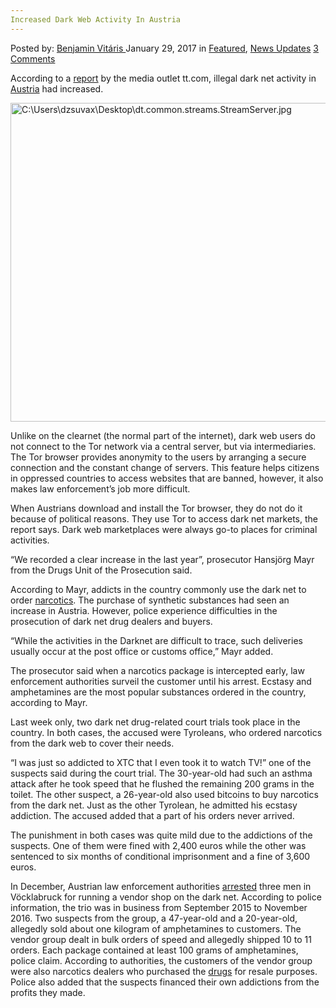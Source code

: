```yaml
---
Increased Dark Web Activity In Austria
---
```

<article class="post-listing post-17851 post type-post status-publish format-standard has-post-thumbnail hentry 
    <div class="post-inner">
        <span>Posted by: <a href="https://www.deepdotweb.com/author/benjaminvi/" title="">Benjamin Vitáris </a></span>
    <span>January 29, 2017</span>
    <span>in <a href="https://www.deepdotweb.com/category/deepdot-news/" rel="category tag">Featured</a>, <a href="https://www.deepdotweb.com/category/news-updates/" rel="category tag">News Updates</a></span>
    <span><a href="https://www.deepdotweb.com/2017/01/29/increased-dark-web-activity-austria/#comments">3 Comments</a></span>
    </p>
    <div class="clear"></div>
    <div class="entry">
    <p>According to a <a href="http://www.tt.com/panorama/verbrechen/12482431-91/drogen-stammen-immer-h%C3%A4ufiger-aus-dem-darknet.csp">report</a> by the media outlet tt.com, illegal dark net activity in <a href="https://www.deepdotweb.com/tag/austria/">Austria</a> had increased.</p>
    <p><a id="post-17851-_gjdgxs"></a> <img class="wp-image-17856 aligncenter" src="https://www.deepdotweb.com/wp-content/uploads/2017/01/c-users-dzsuvax-desktop-dt-common-streams-streams.jpeg" alt="C:\Users\dzsuvax\Desktop\dt.common.streams.StreamServer.jpg" width="680" height="510" srcset="https://www.deepdotweb.com/wp-content/uploads/2017/01/c-users-dzsuvax-desktop-dt-common-streams-streams.jpeg 940w, https://www.deepdotweb.com/wp-content/uploads/2017/01/c-users-dzsuvax-desktop-dt-common-streams-streams-300x225.jpeg 300w" sizes="(max-width: 680px) 100vw, 680px"/></p>
    <p>Unlike on the clearnet (the normal part of the internet), dark web users do not connect to the Tor network via a central server, but via intermediaries. The Tor browser provides anonymity to the users by arranging a secure connection and the constant change of servers. This feature helps citizens in oppressed countries to access websites that are banned, however, it also makes law enforcement’s job more difficult.</p>
    <p>When Austrians download and install the Tor browser, they do not do it because of political reasons. They use Tor to access dark net markets, the report says. Dark web marketplaces were always go-to places for criminal activities.</p>
    <p>&#8220;We recorded a clear increase in the last year&#8221;, prosecutor Hansjörg Mayr from the Drugs Unit of the Prosecution said.</p>
    <p>According to Mayr, addicts in the country commonly use the dark net to order <a href="https://www.deepdotweb.com/tag/narcotics/">narcotics</a>. The purchase of synthetic substances had seen an increase in Austria. However, police experience difficulties in the prosecution of dark net drug dealers and buyers.</p>
    <p>&#8220;While the activities in the Darknet are difficult to trace, such deliveries usually occur at the post office or customs office,&#8221; Mayr added.</p>
    <p>The prosecutor said when a narcotics package is intercepted early, law enforcement authorities surveil the customer until his arrest. Ecstasy and amphetamines are the most popular substances ordered in the country, according to Mayr.</p>
    <p>Last week only, two dark net drug-related court trials took place in the country. In both cases, the accused were Tyroleans, who ordered narcotics from the dark web to cover their needs.</p>
    <p>“I was just so addicted to XTC that I even took it to watch TV!&#8221; one of the suspects said during the court trial. The 30-year-old had such an asthma attack after he took speed that he flushed the remaining 200 grams in the toilet. The other suspect, a 26-year-old also used bitcoins to buy narcotics from the dark net. Just as the other Tyrolean, he admitted his ecstasy addiction. The accused added that a part of his orders never arrived.</p>
    <p>The punishment in both cases was quite mild due to the addictions of the suspects. One of them were fined with 2,400 euros while the other was sentenced to six months of conditional imprisonment and a fine of 3,600 euros.</p>
    <p>In December, Austrian law enforcement authorities <a href="https://www.deepdotweb.com/2016/12/05/upper-austria-vendor-group-arrested/">arrested</a> three men in Vöcklabruck for running a vendor shop on the dark net. According to police information, the trio was in business from September 2015 to November 2016. Two suspects from the group, a 47-year-old and a 20-year-old, allegedly sold about one kilogram of amphetamines to customers. The vendor group dealt in bulk orders of speed and allegedly shipped 10 to 11 orders. Each package contained at least 100 grams of amphetamines, police claim. According to authorities, the customers of the vendor group were also narcotics dealers who purchased the <a href="https://www.deepdotweb.com/tag/drugs/">drugs</a> for resale purposes. Police also added that the suspects financed their own addictions from the profits they made.</p>
    </div>
    <span style="display:none" class="updated">2017-01-29</span>
    <div style="display:none" class="vcard author" itemprop="author" itemscope itemtype="http://schema.org/Person"><strong class="fn" itemprop="name"><a href="https://www.deepdotweb.com/author/benjaminvi/" title="Posts by Benjamin Vitáris" rel="author">Benjamin Vitáris</a></strong></div>
    </div>
</article>

